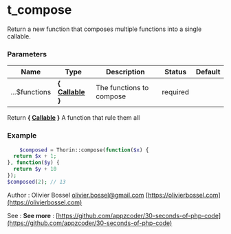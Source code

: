 # t_compose

Return a new function that composes multiple functions into a single callable.


### Parameters
Name  |  Type  |  Description  |  Status  |  Default
------------  |  ------------  |  ------------  |  ------------  |  ------------
...$functions  |  **{ [Callable](http://php.net/manual/en/language.types.callable.php) }**  |  The functions to compose  |  required  |

Return **{ [Callable](http://php.net/manual/en/language.types.callable.php) }** A function that rule them all

### Example
```php
	$composed = Thorin::compose(function($x) {
  return $x + 1;
}, function($y) {
  return $y + 10
});
$composed(2); // 13
```
Author : Olivier Bossel [olivier.bossel@gmail.com](mailto:olivier.bossel@gmail.com) [https://olivierbossel.com](https://olivierbossel.com)

See : **See more** : [https://github.com/appzcoder/30-seconds-of-php-code](https://github.com/appzcoder/30-seconds-of-php-code)